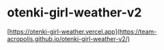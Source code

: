 # otenki-girl-weather-v2
[https://otenki-girl-weather.vercel.app](https://team-acropolis.github.io/otenki-girl-weather-v2/)
